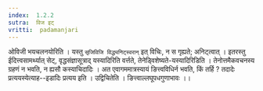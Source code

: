 ```yaml
---
index:  1.2.2
sutra:  विज इट्
vritti:  padamanjari
---
```



ओविजी भयचलनयोरिति । यस्तु `सृजिविजि विद्ध्यनिट्स्वरान्` इत् विचिः, न स गृह्यते; अनिट्त्वात् । इतरस्तु ईदित्त्वसामर्थ्यात् सेट्, वृद्धसंज्ञासूत्राद् यस्यादिरिति वर्त्तते, तेनेड्विशेष्यते-यस्यादिरिडिति । तेनोत्तमैकवचनस्य ग्रहणं न भवति, न ह्यसौ कस्याचिदादिः । अत एवागममात्रस्यायं ङित्त्वविधिर्न भवति, किं तर्हि ? तदादेः प्रत्ययस्येत्याह--इडादिः प्रत्यय इति । उद्विचितेति । ङित्त्वाल्लघूपधगुणाभावः ।।

